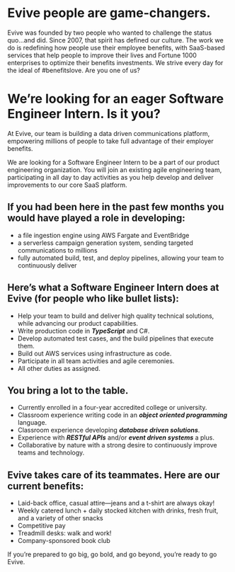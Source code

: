 # Evive people are game-changers.

Evive was founded by two people who wanted to challenge the status quo...and did. Since 2007, that spirit has defined our culture. The work we do is redefining how people use their employee benefits, with SaaS-based services that help people to improve their lives and Fortune 1000 enterprises to optimize their benefits investments. We strive every day for the ideal of #benefitslove. Are you one of us?

# We’re looking for an eager Software Engineer Intern. Is it you?

At Evive, our team is building a data driven communications platform, empowering millions of people to take full advantage of their employer benefits.

We are looking for a Software Engineer Intern to be a part of our product engineering organization. You will join an existing agile engineering team, participating in all day to day activities as you help develop and deliver improvements to our core SaaS platform.

## If you had been here in the past few months you would have played a role in developing:

- a file ingestion engine using AWS Fargate and EventBridge
- a serverless campaign generation system, sending targeted communications to millions
- fully automated build, test, and deploy pipelines, allowing your team to continuously deliver

## Here’s what a Software Engineer Intern does at Evive (for people who like bullet lists):

- Help your team to build and deliver high quality technical solutions, while advancing our product capabilities.
- Write production code in _**TypeScript**_ and C#.
- Develop automated test cases, and the build pipelines that execute them.
- Build out AWS services using infrastructure as code.
- Participate in all team activities and agile ceremonies.
- All other duties as assigned.

## You bring a lot to the table.

- Currently enrolled in a four-year accredited college or university.
- Classroom experience writing code in an _**object oriented programming**_ language.
- Classroom experience developing _**database driven solutions**_.
- Experience with _**RESTful APIs**_ and/or _**event driven systems**_ a plus.
- Collaborative by nature with a strong desire to continuously improve teams and technology.

## Evive takes care of its teammates. Here are our current benefits:

- Laid-back office, casual attire—jeans and a t-shirt are always okay!
- Weekly catered lunch + daily stocked kitchen with drinks, fresh fruit, and a variety of other snacks
- Competitive pay
- Treadmill desks: walk and work!
- Company-sponsored book club

If you’re prepared to go big, go bold, and go beyond, you’re ready to go Evive.
